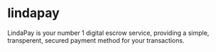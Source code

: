 # lindapay
LindaPay is your number 1 digital escrow service, providing a simple, transperent, secured payment method for your transactions.
